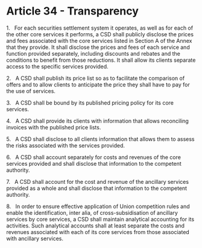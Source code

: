 # Article 34 - Transparency


1.   For each securities settlement system it operates, as well as for each of the other core services it performs, a CSD shall publicly disclose the prices and fees associated with the core services listed in Section A of the Annex that they provide. It shall disclose the prices and fees of each service and function provided separately, including discounts and rebates and the conditions to benefit from those reductions. It shall allow its clients separate access to the specific services provided.

2.   A CSD shall publish its price list so as to facilitate the comparison of offers and to allow clients to anticipate the price they shall have to pay for the use of services.

3.   A CSD shall be bound by its published pricing policy for its core services.

4.   A CSD shall provide its clients with information that allows reconciling invoices with the published price lists.

5.   A CSD shall disclose to all clients information that allows them to assess the risks associated with the services provided.

6.   A CSD shall account separately for costs and revenues of the core services provided and shall disclose that information to the competent authority.

7.   A CSD shall account for the cost and revenue of the ancillary services provided as a whole and shall disclose that information to the competent authority.

8.   In order to ensure effective application of Union competition rules and enable the identification, inter alia, of cross-subsidisation of ancillary services by core services, a CSD shall maintain analytical accounting for its activities. Such analytical accounts shall at least separate the costs and revenues associated with each of its core services from those associated with ancillary services.
